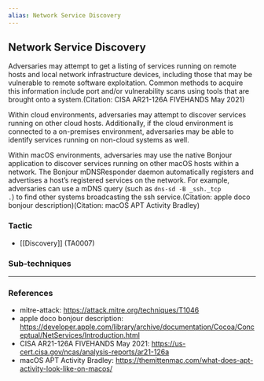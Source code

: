 ```yaml
---
alias: Network Service Discovery
---
```


## Network Service Discovery

Adversaries may attempt to get a listing of services running on remote hosts and local network infrastructure devices, including those that may be vulnerable to remote software exploitation. Common methods to acquire this information include port and/or vulnerability scans using tools that are brought onto a system.(Citation: CISA AR21-126A FIVEHANDS May 2021)   

Within cloud environments, adversaries may attempt to discover services running on other cloud hosts. Additionally, if the cloud environment is connected to a on-premises environment, adversaries may be able to identify services running on non-cloud systems as well.

Within macOS environments, adversaries may use the native Bonjour application to discover services running on other macOS hosts within a network. The Bonjour mDNSResponder daemon automatically registers and advertises a host’s registered services on the network. For example, adversaries can use a mDNS query (such as <code>dns-sd -B _ssh._tcp .</code>) to find other systems broadcasting the ssh service.(Citation: apple doco bonjour description)(Citation: macOS APT Activity Bradley)


### Tactic

- [[Discovery]] (TA0007)

### Sub-techniques


---
### References

- mitre-attack: https://attack.mitre.org/techniques/T1046
- apple doco bonjour description: https://developer.apple.com/library/archive/documentation/Cocoa/Conceptual/NetServices/Introduction.html
- CISA AR21-126A FIVEHANDS May 2021: https://us-cert.cisa.gov/ncas/analysis-reports/ar21-126a
- macOS APT Activity Bradley: https://themittenmac.com/what-does-apt-activity-look-like-on-macos/

